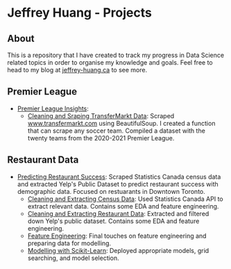 # Jeffrey Huang - Projects

## About

This is a repository that I have created to track my progress in Data Science related topics in order to organise my knowledge and goals. Feel free to head to my blog at [jeffrey-huang.ca](https://jeffrey-huang.ca) to see more.

## Premier League 
- [Premier League Insights](https://github.com/jeffreyjyhuang/projects/tree/master/premier_league):
	- [Cleaning and Sraping TransferMarkt Data](https://github.com/jeffreyjyhuang/projects/blob/master/premier_league/1_scraping_transfermarkt.ipynb): Scraped www.transfermarkt.com using BeautifulSoup. I created a function that can scrape any soccer team. Compiled a dataset with the twenty teams from the 2020-2021 Premier League.

## Restaurant Data
- [Predicting Restaurant Success](https://github.com/jeffreyjyhuang/restaurant-demographics): Scraped Statistics Canada census data and extracted Yelp's Public Dataset to predict restaurant success with demographic data. Focused on restuarants in Downtown Toronto. 
	- [Cleaning and Extracting Census Data](https://github.com/jeffreyjyhuang/restaurant-demographics/blob/master/Demographic_Data_Cleaning.ipynb): Used Statistics Canada API to extract relevant data. Contains some EDA and feature engineering.
	- [Cleaning and Extracting Restaurant Data](https://github.com/jeffreyjyhuang/restaurant-demographics/blob/master/Restaurant_Data_Cleaning.ipynb): Extracted and filtered down Yelp's public dataset. Contains some EDA and feature engineering.
	- [Feature Engineering](https://github.com/jeffreyjyhuang/restaurant-demographics/blob/master/Modelling_Data_Cleaning.ipynb): Final touches on feature engineering and preparing data for modelling.
	- [Modelling with Scikit-Learn](https://github.com/jeffreyjyhuang/restaurant-demographics/blob/master/Modelling_Data_Cleaning.ipynb): Deployed appropriate models, grid searching, and model selection.

